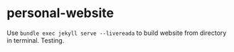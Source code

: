 # personal-website

Use `bundle exec jekyll serve --livereada` to build website from directory in terminal. Testing.
